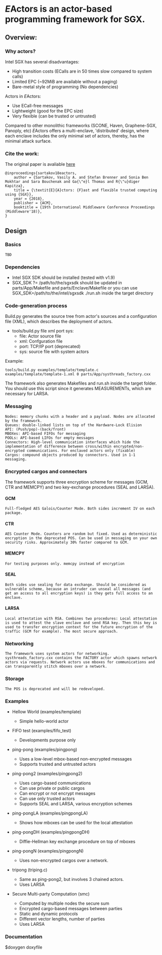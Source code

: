 # *E*Actors is an actor-based programming framework for SGX.

## Overview:

### Why actors? 

Intel SGX has several disadvantages: 
* High transition costs (ECalls are in 50 times slow compared to system calls)
* Limited EPC (~92MiB are available without a paging)  
* Bare-metal style of programming (No dependencies) 

Actors in *E*Actors:
* Use ECall-free messages
* Lightweight (good for  the EPC size) 
* Very flexible (can be trusted or untrusted) 

Compared to other monolithic frameworks (SCONE, Haven, Graphene-SGX, Panoply, etc) *E*Actors offers a multi-enclave, 'distributed' design, where each enclave includes the only minimal set of actors, thereby, has the minimal attack surface. 

### Cite the work: 

The original paper is avaliable [here](https://www.ibr.cs.tu-bs.de/users/sartakov/papers/sartakov18eactors.pdf)

```
@inproceedings{sartakov18eactors,
    author = {Sartakov, Vasily A. and Stefan Brenner and Sonia Ben Mokhtar and Sara Bouchenak and Ga{\"e}l Thomas and R{\"u}diger Kapitza},
    title = {\textit{E}{A}ctors: {F}ast and flexible trusted computing using {SGX}},
    year = {2018},
    publisher = {ACM},
    booktitle = {19th International Middleware Conference Proceedings (Middleware'18)},
}
```


## Design

### Basics

    TBD

### Dependencies

* Intel SGX SDK should be installed (tested with v1.9)
* SGX_SDK ?= /path/to/the/sgxsdk should be updated in parts/App/Makefile and parts/Enclave/Makefile or you can use SGX_SDK=/path/to/the/intel/sgxsdk ./run.sh inside the target directory

### Code-generation process

Build.py generates the source tree from actor's sources and a configuration file (XML), which describes the deployment of actors.

* tools/build.py file xml port sys:
    -  file: Actor source file
    - xml: Confguration file
    - port: TCP/IP port (deprecated)
    - sys: source file with system actors

Example:
```
tools/build.py examples/template/template.c examples/template/template-1.xml 0 parts/App/systhreads_factory.cxx
```

The framework also generates  Makefiles and run.sh inside the target folder. You should use this script since it generates MEASUREMENTs, which are necessary for LARSA.

### Messaging 

    Nodes: memory chunks with a header and a payload. Nodes are allocated by the framework.
    Queues: double-linked lists on top of the Hardware-Lock Elision
    API: (Push/pop)-(back/front)
    MBOXes: API-based FIFOs for messaging
    POOLs: API-based LIFOs for empty messages
    Connectors: High-level communication interfaces which hide the implementation of difference between cross/within encrypted/non-encrypted communications. For enclaved actors only (fixable)
    Cargos: compound objects produced by connectors. Used in 1-1 messaging. 

### Encrypted cargos and connectors

The framework supports three encryption scheme for messages (GCM, CTR and MEMCPY) and two key-exchange procedures (SEAL and LARSA).

#### GCM
    Full-fledged AES Galois/Counter Mode. Both sides increment IV on each package.

#### CTR
    AES Counter Mode. Counters are random but fixed. Used as deterministic encryption in the deprecated POS. Can be used in messaging on your own security risks. Approximately 30% faster compared to GCM.

#### MEMCPY 
    For testing purposes only. memcpy instead of encryption 

#### SEAL
    Both sides use sealing for data exchange. Should be considered as vulnerable scheme, because an intruder can unseal all messages (and get an access to all encryption keys) is they gets full access to an enclave.

#### LARSA
    Local attestation with RSA. Combines two procedures: Local attestation is used to attest the slave enclave and send RSA key. Then this key is used to transfer encryption context for the future encryption of the traffic (GCM for example). The most secure approach.

### Networking 

    The framework uses system actors for networking. systhreads_factory.cxx contains the FACTORY actor which spawns network actors via requests. Network actors use mboxes for communications and can transparently stitch mboxes over a network.

### Storage

    The POS is deprecated and will be redeveloped. 

### Examples

* Hellow World (examples/template)
    - Simple hello-world actor

* FIFO test (examples/fifo_test)
    - Developments purpose only

* ping-pong (examples/pingpong)
    - Uses a low-level mbox-based non-encrypted messages
    - Supports trusted and untrusted actors

* ping-pong2 (examples/pingpong2)
    - Uses cargo-based communications
    - Can use private or public cargos
    - Can encrypt or not encrypt messages
    - Can use only trusted actors
    - Supports SEAL and LARSA, various encryption schemes

* ping-pongLA (examples/pingpongLA)
    - Shows how mboxes can be used for the local attestation

* ping-pongDH (examples/pingpongDH)
    - Diffie-Hellman key exchange procedure on top of mboxes

* ping-pongN (examples/pingpongN)
    - Uses non-encrypted cargos over a network.

* tripong (triping.c)
    - Same as ping-pong2, but involves 3 chained actors.
    - Uses LARSA

* Secure Multi-party Computation (smc)
    - Computed by multiple nodes the secure sum
    - Encrypted cargo-based messages between parties
    - Static and dynamic protocols
    - Different vector lengths, number of parties
    - Uses LARSA

### Documentation

$doxygen doxyfile 
